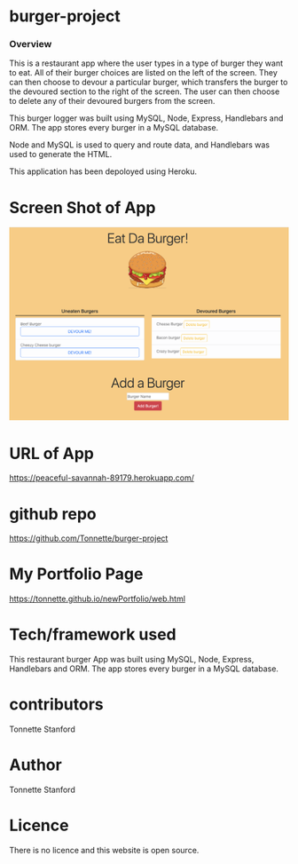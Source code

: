 # burger-project

### Overview

This is a restaurant app where the user types in a type of burger they want to eat. All of their burger choices are listed on the left of the screen.
They can then choose to devour a particular burger, which transfers the burger to the devoured section to the right of the screen.
The user can then choose to delete any of their devoured burgers from the screen.

This burger logger was built using MySQL, Node, Express, Handlebars and ORM. 
The app stores every burger in a MySQL database. 

Node and MySQL is used to query and route data, and Handlebars was used to generate the HTML.

This application has been depoloyed using Heroku.

# Screen Shot of App
![ScreenShot](https://github.com/Tonnette/burger-project/blob/master/Burger.png)

# URL of App
https://peaceful-savannah-89179.herokuapp.com/


# github repo
https://github.com/Tonnette/burger-project

# My Portfolio Page
https://tonnette.github.io/newPortfolio/web.html

# Tech/framework used
This restaurant burger App was built using MySQL, Node, Express, Handlebars and ORM. 
The app stores every burger in a MySQL database. 

# contributors
Tonnette Stanford

# Author
Tonnette Stanford

# Licence
There is no licence and this website is open source.








